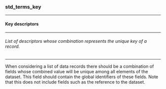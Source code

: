 ### std_terms_key



------
#### Key descriptors



------
###### List of descriptors whose combination represents the unique key of a record.



------
When considering a list of data records there should be a combination of fields whose combined value will be unique among all elements of the dataset. This field should contain the global identifiers of these fields. Note that this does not include fields such as the reference to the dataset.